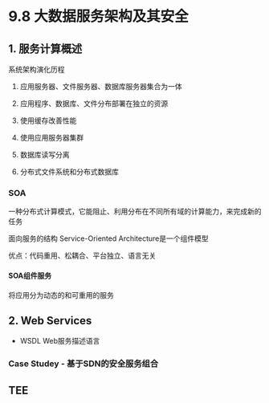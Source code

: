# 9.8 大数据服务架构及其安全

## 1. 服务计算概述

系统架构演化历程

1. 应用服务器、文件服务器、数据库服务器集合为一体

2. 应用程序、数据库、文件分布部署在独立的资源
3. 使用缓存改善性能
4. 使用应用服务器集群
5. 数据库读写分离
6. 分布式文件系统和分布式数据库



### SOA

一种分布式计算模式，它能阻止、利用分布在不同所有域的计算能力，来完成新的任务

面向服务的结构 Service-Oriented Architecture是一个组件模型

优点：代码重用、松耦合、平台独立、语言无关

#### SOA组件服务

将应用分为动态的和可重用的服务

## 2. Web Services

- WSDL Web服务描述语言

### Case Studey - 基于SDN的安全服务组合

## TEE

